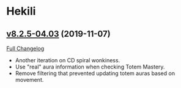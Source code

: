 # Hekili

## [v8.2.5-04.03](https://github.com/Hekili/hekili/tree/v8.2.5-04.03) (2019-11-07)
[Full Changelog](https://github.com/Hekili/hekili/compare/v8.2.5-04.02...v8.2.5-04.03)

- Another iteration on CD spiral wonkiness.  
- Use "real" aura information when checking Totem Mastery.  
- Remove filtering that prevented updating totem auras based on movement.  
